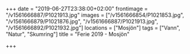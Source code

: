 +++
date = "2019-06-27T23:38:00+02:00"
frontimage = "/v1561666887/P1021913.jpg"
images = ["/v1561666854/P1021853.jpg", "/v1561666879/P1021876.jpg", "/v1561666887/P1021913.jpg", "/v1561666892/P1021932.jpg"]
locations = ["Mosjön"]
tags = ["Vann", "Natur", "Skumring"]
title = "Ferie 2019 - Mosjön"

+++
